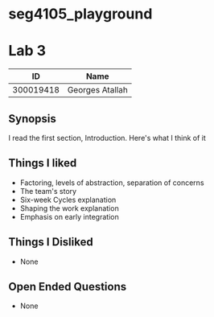 # seg4105_playground
# Lab 3
| ID | Name |
| - | - |
| 300019418 | Georges Atallah |

## Synopsis

I read the first section, Introduction.
Here's what I think of it


## Things I liked

- Factoring, levels of abstraction, separation of concerns
- The team's story
- Six-week Cycles explanation
- Shaping the work explanation
- Emphasis on early integration

## Things I Disliked

- None

## Open Ended Questions

- None